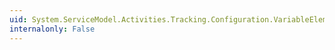 ```yaml
---
uid: System.ServiceModel.Activities.Tracking.Configuration.VariableElement.#ctor
internalonly: False
---
```

